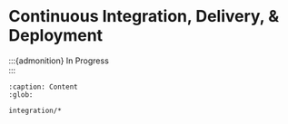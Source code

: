 <br>

# Continuous Integration, Delivery, & Deployment

:::{admonition} In Progress
<br>
:::


```{toctree}
:caption: Content
:glob:

integration/*
```

<br>
<br>

<br>
<br>

<br>
<br>

<br>
<br>
